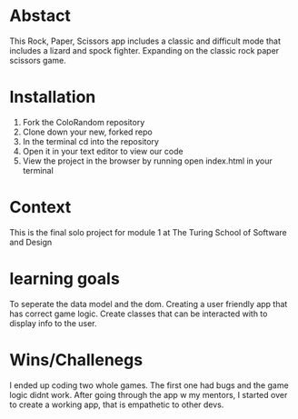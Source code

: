 # Abstact
This Rock, Paper, Scissors app includes a classic and difficult mode that includes a lizard and spock fighter. Expanding on the classic rock paper scissors game. 

# Installation
1. Fork the ColoRandom repository
2. Clone down your new, forked repo
3. In the terminal cd into the repository
4. Open it in your text editor to view our code
5. View the project in the browser by running open index.html in your terminal

# Context
This is the final solo project for module 1 at The Turing School of Software and Design

# learning goals
To seperate the data model and the dom. Creating a user friendly app that has correct game logic. Create classes that can be interacted with to display info to the user.

# Wins/Challenegs
I ended up coding two whole games. The first one had bugs and the game logic didnt work. After going through the app w my mentors, I started over to create a working app, that is empathetic  to other devs.

